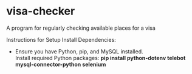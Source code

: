 # visa-checker
A program for regularly checking available places for a visa

Instructions for Setup
Install Dependencies:
<ul> 
<li> Ensure you have Python, pip, and MySQL installed. </li>
Install required Python packages:
  <b>pip install python-dotenv telebot mysql-connector-python selenium
<b/></li> <ul/>
